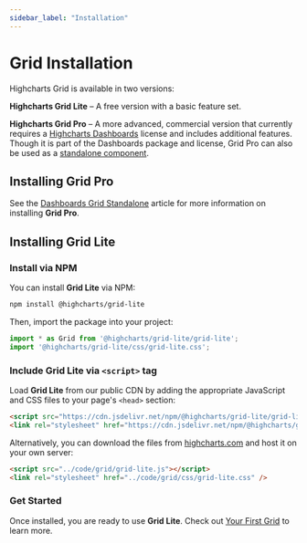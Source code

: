 ```yaml
---
sidebar_label: "Installation"
---
```


# Grid Installation

Highcharts Grid is available in two versions:

**Highcharts Grid Lite** – A free version with a basic feature set.

**Highcharts Grid Pro** – A more advanced, commercial version that currently requires a [Highcharts Dashboards](https://www.highcharts.com/docs/dashboards/grid-component) license and includes additional features. Though it is part of the Dashboards package and license, Grid Pro can also be used as a [standalone component](https://www.highcharts.com/docs/dashboards/grid-standalone).

## Installing Grid Pro

See the [Dashboards Grid Standalone](https://www.highcharts.com/docs/dashboards/grid-standalone) article for more information on installing **Grid Pro**.

## Installing Grid Lite

### Install via NPM

You can install **Grid Lite** via NPM:

```bash
npm install @highcharts/grid-lite
```

Then, import the package into your project:

```js
import * as Grid from '@highcharts/grid-lite/grid-lite';
import '@highcharts/grid-lite/css/grid-lite.css';
```

### Include Grid Lite via `<script>` tag

Load **Grid Lite** from our public CDN by adding the appropriate JavaScript and CSS files to your page's `<head>` section:

```html
<script src="https://cdn.jsdelivr.net/npm/@highcharts/grid-lite/grid-lite.js"></script>
<link rel="stylesheet" href="https://cdn.jsdelivr.net/npm/@highcharts/grid-lite/css/grid-lite.css" />
```

Alternatively, you can download the files from [highcharts.com](https://www.highcharts.com/download/) and host it on your own server:

```html
<script src="../code/grid/grid-lite.js"></script>
<link rel="stylesheet" href="../code/grid/css/grid-lite.css" />
```

### Get Started
Once installed, you are ready to use **Grid Lite**. Check out [Your First Grid](https://www.highcharts.com/docs/grid/general) to learn more.
